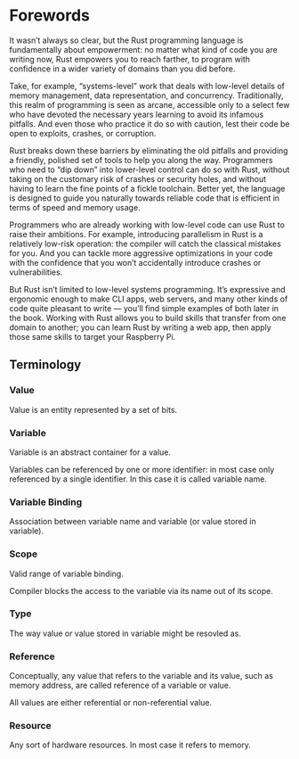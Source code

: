 # Forewords

It wasn’t always so clear, but the Rust programming language is fundamentally about empowerment: no matter what kind of code you are writing now, Rust empowers you to reach farther, to program with confidence in a wider variety of domains than you did before.

Take, for example, “systems-level” work that deals with low-level details of memory management, data representation, and concurrency. Traditionally, this realm of programming is seen as arcane, accessible only to a select few who have devoted the necessary years learning to avoid its infamous pitfalls. And even those who practice it do so with caution, lest their code be open to exploits, crashes, or corruption.

Rust breaks down these barriers by eliminating the old pitfalls and providing a friendly, polished set of tools to help you along the way. Programmers who need to “dip down” into lower-level control can do so with Rust, without taking on the customary risk of crashes or security holes, and without having to learn the fine points of a fickle toolchain. Better yet, the language is designed to guide you naturally towards reliable code that is efficient in terms of speed and memory usage.

Programmers who are already working with low-level code can use Rust to raise their ambitions. For example, introducing parallelism in Rust is a relatively low-risk operation: the compiler will catch the classical mistakes for you. And you can tackle more aggressive optimizations in your code with the confidence that you won’t accidentally introduce crashes or vulnerabilities.

But Rust isn’t limited to low-level systems programming. It’s expressive and ergonomic enough to make CLI apps, web servers, and many other kinds of code quite pleasant to write — you’ll find simple examples of both later in the book. Working with Rust allows you to build skills that transfer from one domain to another; you can learn Rust by writing a web app, then apply those same skills to target your Raspberry Pi.

## Terminology

### Value

Value is an entity represented by a set of bits.

### Variable

Variable is an abstract container for a value.

Variables can be referenced by one or more identifier: in most case only referenced by a single identifier. In this case it is called variable name.

### Variable Binding

Association between variable name and variable (or value stored in variable).

### Scope

Valid range of variable binding.

Compiler blocks the access to the variable via its name out of its scope.

### Type

The way value or value stored in variable might be resovled as.

### Reference

Conceptually, any value that refers to the variable and its value, such as memory address, are called reference of a variable or value.

All values are either referential or non-referential value.

### Resource

Any sort of hardware resources.
In most case it refers to memory.

